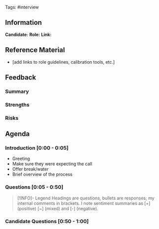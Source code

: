 Tags: #interview 

## Information
**Candidate:** 
**Role:** 
**Link:** 

## Reference Material
- [add links to role guidelines, calibration tools, etc.]

## Feedback
### Summary

### Strengths

### Risks

## Agenda
### Introduction [0:00 - 0:05]
- Greeting
- Make sure they were expecting the call
- Offer break/water
- Brief overview of the process

### Questions [0:05 - 0:50]
> [!INFO]- Legend
> Headings are questions, bullets are responses; my internal comments in brackets. I note sentiment summaries as [+] (positive) [~] (mixed) and [-] (negative).

### Candidate Questions [0:50 - 1:00]
